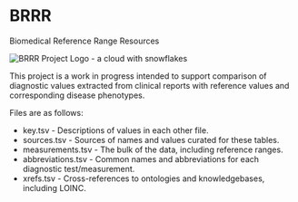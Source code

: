 # BRRR
Biomedical Reference Range Resources

![BRRR Project Logo - a cloud with snowflakes](https://raw.githubusercontent.com/caufieldjh/brrr/master/logo.png)

This project is a work in progress intended to support comparison of diagnostic values extracted from clinical reports with reference values and corresponding disease phenotypes.

Files are as follows:

* key.tsv - Descriptions of values in each other file.
* sources.tsv - Sources of names and values curated for these tables.
* measurements.tsv - The bulk of the data, including reference ranges.
* abbreviations.tsv - Common names and abbreviations for each diagnostic test/measurement.
* xrefs.tsv - Cross-references to ontologies and knowledgebases, including LOINC.
